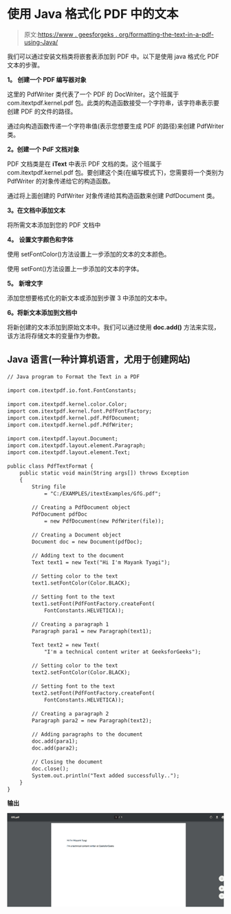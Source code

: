 # 使用 Java 格式化 PDF 中的文本

> 原文:[https://www . geesforgeks . org/formatting-the-text-in-a-pdf-using-Java/](https://www.geeksforgeeks.org/formatting-the-text-in-a-pdf-using-java/)

我们可以通过安装文档类将嵌套表添加到 PDF 中。以下是使用 java 格式化 PDF 文本的步骤。

**1。** **创建一个 PDF 编写器对象**

这里的 PdfWriter 类代表了一个 PDF 的 DocWriter。这个班属于 com.itextpdf.kernel.pdf 包。此类的构造函数接受一个字符串，该字符串表示要创建 PDF 的文件的路径。

通过向构造函数传递一个字符串值(表示您想要生成 PDF 的路径)来创建 PdfWriter 类。

**2。创建一个 PdF 文档对象**

PDF 文档类是在 **iText** 中表示 PDF 文档的类。这个班属于 com.itextpdf.kernel.pdf 包。要创建这个类(在编写模式下)，您需要将一个类别为 PdfWriter 的对象传递给它的构造函数。

通过将上面创建的 PdfWriter 对象传递给其构造函数来创建 PdfDocument 类。

**3。在文档中添加文本**

将所需文本添加到您的 PDF 文档中

**4。** **设置文字颜色和字体**

使用 setFontColor()方法设置上一步添加的文本的文本颜色。

使用 setFont()方法设置上一步添加的文本的字体。

**5。** **新增文字**

添加您想要格式化的新文本或添加到步骤 3 中添加的文本中。

**6。将新文本添加到文档中**

将新创建的文本添加到原始文本中。我们可以通过使用 **doc.add()** 方法来实现，该方法将存储文本的变量作为参数。

## Java 语言(一种计算机语言，尤用于创建网站)

```
// Java program to Format the Text in a PDF

import com.itextpdf.io.font.FontConstants;

import com.itextpdf.kernel.color.Color;
import com.itextpdf.kernel.font.PdfFontFactory;
import com.itextpdf.kernel.pdf.PdfDocument;
import com.itextpdf.kernel.pdf.PdfWriter;

import com.itextpdf.layout.Document;
import com.itextpdf.layout.element.Paragraph;
import com.itextpdf.layout.element.Text;

public class PdfTextFormat {
    public static void main(String args[]) throws Exception
    {
        String file
            = "C:/EXAMPLES/itextExamples/GfG.pdf";

        // Creating a PdfDocument object
        PdfDocument pdfDoc
            = new PdfDocument(new PdfWriter(file));

        // Creating a Document object
        Document doc = new Document(pdfDoc);

        // Adding text to the document
        Text text1 = new Text("Hi I'm Mayank Tyagi");

        // Setting color to the text
        text1.setFontColor(Color.BLACK);

        // Setting font to the text
        text1.setFont(PdfFontFactory.createFont(
            FontConstants.HELVETICA));

        // Creating a paragraph 1
        Paragraph para1 = new Paragraph(text1);

        Text text2 = new Text(
            "I'm a technical content writer at GeeksforGeeks");

        // Setting color to the text
        text2.setFontColor(Color.BLACK);

        // Setting font to the text
        text2.setFont(PdfFontFactory.createFont(
            FontConstants.HELVETICA));

        // Creating a paragraph 2
        Paragraph para2 = new Paragraph(text2);

        // Adding paragraphs to the document
        doc.add(para1);
        doc.add(para2);

        // Closing the document
        doc.close();
        System.out.println("Text added successfully..");
    }
}
```

**输出**

![Formatting the Text in a PDF using Java](img/3a633851a7af87c753a99352754d5545.png)